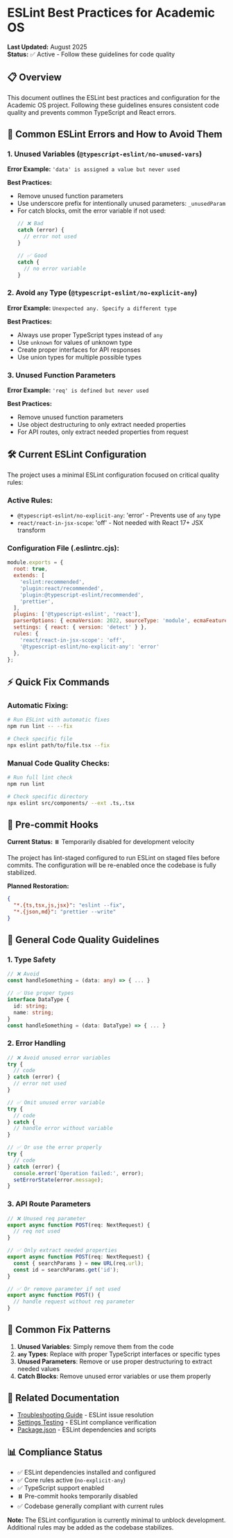 # ESLint Best Practices for Academic OS

**Last Updated:** August 2025  
**Status:** ✅ Active - Follow these guidelines for code quality

## 📋 Overview

This document outlines the ESLint best practices and configuration for the Academic OS project. Following these guidelines ensures consistent code quality and prevents common TypeScript and React errors.

## 🚨 Common ESLint Errors and How to Avoid Them

### 1. Unused Variables (`@typescript-eslint/no-unused-vars`)
**Error Example:** `'data' is assigned a value but never used`

**Best Practices:**
- Remove unused function parameters
- Use underscore prefix for intentionally unused parameters: `_unusedParam`
- For catch blocks, omit the error variable if not used:
  ```typescript
  // ❌ Bad
  catch (error) {
    // error not used
  }
  
  // ✅ Good  
  catch {
    // no error variable
  }
  ```

### 2. Avoid `any` Type (`@typescript-eslint/no-explicit-any`)
**Error Example:** `Unexpected any. Specify a different type`

**Best Practices:**
- Always use proper TypeScript types instead of `any`
- Use `unknown` for values of unknown type
- Create proper interfaces for API responses
- Use union types for multiple possible types

### 3. Unused Function Parameters
**Error Example:** `'req' is defined but never used`

**Best Practices:**
- Remove unused function parameters
- Use object destructuring to only extract needed properties
- For API routes, only extract needed properties from request

## 🛠️ Current ESLint Configuration

The project uses a minimal ESLint configuration focused on critical quality rules:

### Active Rules:
- `@typescript-eslint/no-explicit-any`: 'error' - Prevents use of `any` type
- `react/react-in-jsx-scope`: 'off' - Not needed with React 17+ JSX transform

### Configuration File (.eslintrc.cjs):
```javascript
module.exports = {
  root: true,
  extends: [
    'eslint:recommended',
    'plugin:react/recommended',
    'plugin:@typescript-eslint/recommended',
    'prettier',
  ],
  plugins: ['@typescript-eslint', 'react'],
  parserOptions: { ecmaVersion: 2022, sourceType: 'module', ecmaFeatures: { jsx: true } },
  settings: { react: { version: 'detect' } },
  rules: {
    'react/react-in-jsx-scope': 'off',
    '@typescript-eslint/no-explicit-any': 'error'
  },
};
```

## ⚡ Quick Fix Commands

### Automatic Fixing:
```bash
# Run ESLint with automatic fixes
npm run lint -- --fix

# Check specific file
npx eslint path/to/file.tsx --fix
```

### Manual Code Quality Checks:
```bash
# Run full lint check
npm run lint

# Check specific directory
npx eslint src/components/ --ext .ts,.tsx
```

## 🔧 Pre-commit Hooks

**Current Status:** ⏸️ Temporarily disabled for development velocity

The project has lint-staged configured to run ESLint on staged files before commits. The configuration will be re-enabled once the codebase is fully stabilized.

**Planned Restoration:**
```json
{
  "*.{ts,tsx,js,jsx}": "eslint --fix",
  "*.{json,md}": "prettier --write"
}
```

## 📝 General Code Quality Guidelines

### 1. Type Safety
```typescript
// ❌ Avoid
const handleSomething = (data: any) => { ... }

// ✅ Use proper types
interface DataType {
  id: string;
  name: string;
}
const handleSomething = (data: DataType) => { ... }
```

### 2. Error Handling
```typescript
// ❌ Avoid unused error variables
try {
  // code
} catch (error) {
  // error not used
}

// ✅ Omit unused error variable
try {
  // code  
} catch {
  // handle error without variable
}

// ✅ Or use the error properly
try {
  // code
} catch (error) {
  console.error('Operation failed:', error);
  setErrorState(error.message);
}
```

### 3. API Route Parameters
```typescript
// ❌ Unused req parameter
export async function POST(req: NextRequest) {
  // req not used
}

// ✅ Only extract needed properties
export async function POST(req: NextRequest) {
  const { searchParams } = new URL(req.url);
  const id = searchParams.get('id');
}

// ✅ Or remove parameter if not used
export async function POST() {
  // handle request without req parameter
}
```

## 🎯 Common Fix Patterns

1. **Unused Variables**: Simply remove them from the code
2. **`any` Types**: Replace with proper TypeScript interfaces or specific types
3. **Unused Parameters**: Remove or use proper destructuring to extract needed values
4. **Catch Blocks**: Remove unused error variables or use them properly

## 🔗 Related Documentation

- [Troubleshooting Guide](./docs/troubleshooting-guide.md) - ESLint issue resolution
- [Settings Testing](./TODO-settings-testing.md) - ESLint compliance verification
- [Package.json](../package.json) - ESLint dependencies and scripts

## 📊 Compliance Status

- ✅ ESLint dependencies installed and configured
- ✅ Core rules active (`no-explicit-any`)
- ✅ TypeScript support enabled
- ⏸️ Pre-commit hooks temporarily disabled
- ✅ Codebase generally compliant with current rules

**Note:** The ESLint configuration is currently minimal to unblock development. Additional rules may be added as the codebase stabilizes.

